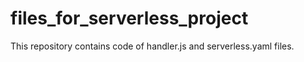 # files_for_serverless_project
This repository contains code of handler.js and serverless.yaml files.
